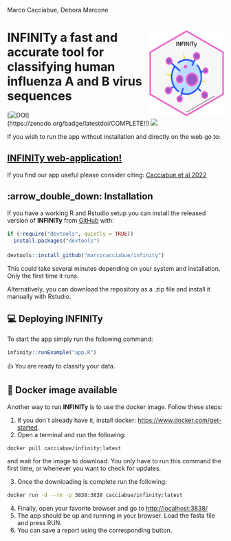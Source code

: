 Marco Cacciabue, Debora Marcone

<!-- README.md is generated from README.Rmd. Please edit that file -->

# **INFINITy** <img src='man/figures/hex.png' align="right" height="200" /> a fast and accurate tool for classifying human influenza A and B virus sequences

<!-- badges: start -->

[![DOI](https://zenodo.org/badge/COMPLETE!!)](https://zenodo.org/badge/latestdoi/COMPLETE!!)
[![](https://img.shields.io/badge/lifecycle-experimental-orange.svg)](https://www.tidyverse.org/lifecycle/#experimental)
<!-- badges: end -->

If you wish to run the app without installation and directly on the web
go to:

## [INFINITy web-application!](https://cacciabue.shinyapps.io/infinit/)

If you find our app useful please consider citing: [Cacciabue et al
2022](https://www.biorxiv.org/)

## :arrow\_double\_down: Installation

If you have a working R and Rstudio setup you can install the released
version of **INFINITy** from [GitHub](https://github.com/) with:

``` r
if (!require("devtools", quietly = TRUE))
  install.packages("devtools")
  
devtools::install_github("marcocacciabue/infinity")
```

This could take several minutes depending on your system and
installation. Only the first time it runs.

Alternatively, you can download the repository as a .zip file and
install it manually with Rstudio.

## :computer: Deploying **INFINITy**

To start the app simply run the following command:

``` r
infinity::runExample("app.R")
```

:+1: You are ready to classify your data.

## :whale: Docker image available

Another way to run **INFINITy** is to use the docker image. Follow these
steps:

1.  If you don´t already have it, install docker:
    <https://www.docker.com/get-started>.
2.  Open a terminal and run the following:

``` bash
docker pull cacciabue/infinity:latest
```

and wait for the image to download. You only have to run this command
the first time, or whenever you want to check for updates.

3.  Once the downloading is complete run the following:

``` bash
docker run -d --rm -p 3838:3838 cacciabue/infinity:latest
```

4.  Finally, open your favorite browser and go to
    <http://localhost:3838/>
5.  The app should be up and running in your browser. Load the fasta
    file and press RUN.
6.  You can save a report using the corresponding button.
